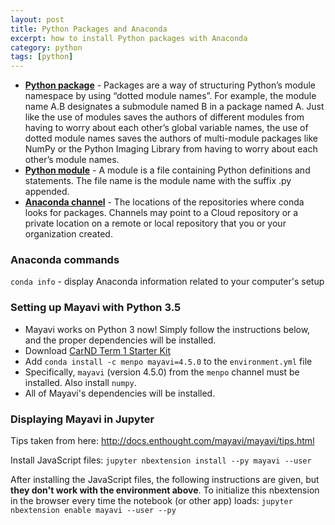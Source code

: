 ```yaml
---
layout: post
title: Python Packages and Anaconda
excerpt: how to install Python packages with Anaconda
category: python
tags: [python]
---
```


* [**Python package**](https://docs.python.org/2/tutorial/modules.html#packages) - Packages are a way of structuring Python’s module namespace by using “dotted module names”. For example, the module name A.B designates a submodule named B in a package named A. Just like the use of modules saves the authors of different modules from having to worry about each other’s global variable names, the use of dotted module names saves the authors of multi-module packages like NumPy or the Python Imaging Library from having to worry about each other’s module names.
* [**Python module**](https://docs.python.org/3/tutorial/modules.html) - A module is a file containing Python definitions and statements. The file name is the module name with the suffix .py appended.
* [**Anaconda channel**](https://conda.io/docs/glossary.html#channels) - The locations of the repositories where conda looks for packages. Channels may point to a Cloud repository or a private location on a remote or local repository that you or your organization created. 

### Anaconda commands
`conda info` - display Anaconda information related to your computer's setup

### Setting up Mayavi with Python 3.5
* Mayavi works on Python 3 now! Simply follow the instructions below, and the proper dependencies will be installed.
* Download [CarND Term 1 Starter Kit](https://github.com/udacity/CarND-Term1-Starter-Kit)
* Add `conda install -c menpo mayavi=4.5.0` to the `environment.yml` file
* Specifically, `mayavi` (version 4.5.0) from the `menpo` channel must be installed. Also install `numpy`.
* All of Mayavi's dependencies will be installed.

### Displaying Mayavi in Jupyter

Tips taken from here: http://docs.enthought.com/mayavi/mayavi/tips.html

Install JavaScript files: `jupyter nbextension install --py mayavi --user`

After installing the JavaScript files, the following instructions are given, but **they don't work with the environment above**. To initialize this nbextension in the browser every time the notebook (or other app) loads:
`jupyter nbextension enable mayavi --user --py`